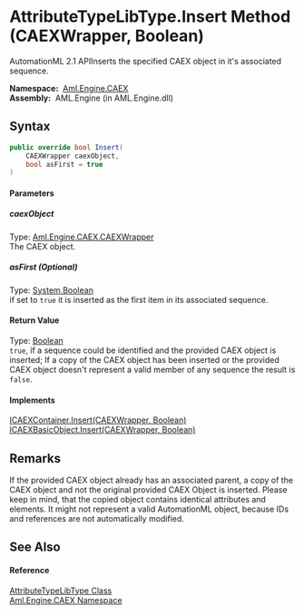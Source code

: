 AttributeTypeLibType.Insert Method (CAEXWrapper, Boolean)
=========================================================
AutomationML 2.1 APIInserts the specified CAEX object in it's associated sequence.

  **Namespace:**  [Aml.Engine.CAEX][1]  
  **Assembly:**  AML.Engine (in AML.Engine.dll)

Syntax
------

```csharp
public override bool Insert(
	CAEXWrapper caexObject,
	bool asFirst = true
)
```

#### Parameters

##### *caexObject*
Type: [Aml.Engine.CAEX.CAEXWrapper][2]  
The CAEX object.

##### *asFirst* (Optional)
Type: [System.Boolean][3]  
 if set to `true` it is inserted as the first item in its associated sequence.

#### Return Value
Type: [Boolean][3]  
`true`, if a sequence could be identified and the provided CAEX object is inserted; If a copy of the CAEX object has been inserted or the provided CAEX object doesn't represent a valid member of any sequence the result is `false`. 
#### Implements
[ICAEXContainer.Insert(CAEXWrapper, Boolean)][4]  
[ICAEXBasicObject.Insert(CAEXWrapper, Boolean)][5]  


Remarks
-------
 If the provided CAEX object already has an associated parent, a copy of the CAEX object and not the original provided CAEX Object is inserted. Please keep in mind, that the copied object contains identical attributes and elements. It might not represent a valid AutomationML object, because IDs and references are not automatically modified. 

See Also
--------

#### Reference
[AttributeTypeLibType Class][6]  
[Aml.Engine.CAEX Namespace][1]  

[1]: ../README.md
[2]: ../CAEXWrapper/README.md
[3]: https://docs.microsoft.com/dotnet/api/system.boolean
[4]: ../ICAEXContainer/Insert.md
[5]: ../ICAEXBasicObject/Insert.md
[6]: README.md
[7]: https://www.automationml.org
[8]: ../../icons/logoShade.png